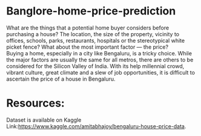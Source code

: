 # Banglore-home-price-prediction

What are the things that a potential home buyer considers before purchasing a house? The location, the size of the property, vicinity to offices, schools, parks, restaurants, hospitals or the stereotypical white picket fence? What about the most important factor — the price?</br>
Buying a home, especially in a city like Bengaluru, is a tricky choice. While the major factors are usually the same for all metros, there are others to be considered for the Silicon Valley of India. With its help millennial crowd, vibrant culture, great climate and a slew of job opportunities, it is difficult to ascertain the price of a house in Bengaluru.</br>


# __Resources:__
Dataset is available on Kaggle</br>
Link:https://www.kaggle.com/amitabhajoy/bengaluru-house-price-data. 

